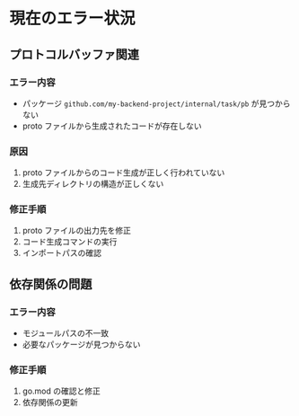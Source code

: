 # 現在のエラー状況

## プロトコルバッファ関連

### エラー内容

- パッケージ `github.com/my-backend-project/internal/task/pb` が見つからない
- proto ファイルから生成されたコードが存在しない

### 原因

1. proto ファイルからのコード生成が正しく行われていない
2. 生成先ディレクトリの構造が正しくない

### 修正手順

1. proto ファイルの出力先を修正
2. コード生成コマンドの実行
3. インポートパスの確認

## 依存関係の問題

### エラー内容

- モジュールパスの不一致
- 必要なパッケージが見つからない

### 修正手順

1. go.mod の確認と修正
2. 依存関係の更新
